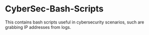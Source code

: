 # CyberSec-Bash-Scripts
This contains bash scripts useful in cybersecurity scenarios, such are grabbing IP addresses from logs.
